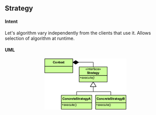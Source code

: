 Strategy
--------

#### Intent

Let's algorithm vary independently from the clients that use it. Allows
selection of algorithm at runtime.

#### UML

<p align="center">
    <img src="strategy_uml.png" alt="uml">
</p>